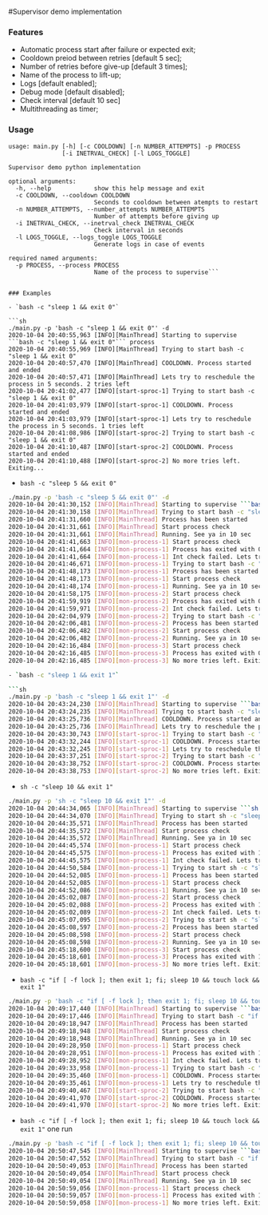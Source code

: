 #Supervisor demo implementation
### Features

- Automatic process start after failure or expected exit;
- Cooldown preiod between retries [default 5 sec];
- Number of retries before give-up [default 3 times];
- Name of the process to lift-up;
- Logs [default enabled];
- Debug mode [default disabled];
- Check interval [default 10 sec]
- Multithreading as timer;

### Usage

```
usage: main.py [-h] [-c COOLDOWN] [-n NUMBER_ATTEMPTS] -p PROCESS
               [-i INETRVAL_CHECK] [-l LOGS_TOGGLE]

Supervisor demo python implementation

optional arguments:
  -h, --help            show this help message and exit
  -c COOLDOWN, --cooldown COOLDOWN
                        Seconds to cooldown between atempts to restart
  -n NUMBER_ATTEMPTS, --number_attempts NUMBER_ATTEMPTS
                        Number of attempts before giving up
  -i INETRVAL_CHECK, --inetrval_check INETRVAL_CHECK
                        Check interval in seconds
  -l LOGS_TOGGLE, --logs_toggle LOGS_TOGGLE
                        Generate logs in case of events

required named arguments:
  -p PROCESS, --process PROCESS
                        Name of the process to supervise```


### Examples

- `bash -c "sleep 1 && exit 0"`

```sh
./main.py -p 'bash -c "sleep 1 && exit 0"' -d
2020-10-04 20:40:55,963 [INFO][MainThread] Starting to supervise ```bash -c "sleep 1 && exit 0"``` process
2020-10-04 20:40:55,969 [INFO][MainThread] Trying to start bash -c "sleep 1 && exit 0"
2020-10-04 20:40:57,470 [INFO][MainThread] COOLDOWN. Process started and ended
2020-10-04 20:40:57,471 [INFO][MainThread] Lets try to reschedule the process in 5 seconds. 2 tries left
2020-10-04 20:41:02,477 [INFO][start-sproc-1] Trying to start bash -c "sleep 1 && exit 0"
2020-10-04 20:41:03,979 [INFO][start-sproc-1] COOLDOWN. Process started and ended
2020-10-04 20:41:03,979 [INFO][start-sproc-1] Lets try to reschedule the process in 5 seconds. 1 tries left
2020-10-04 20:41:08,986 [INFO][start-sproc-2] Trying to start bash -c "sleep 1 && exit 0"
2020-10-04 20:41:10,487 [INFO][start-sproc-2] COOLDOWN. Process started and ended
2020-10-04 20:41:10,488 [INFO][start-sproc-2] No more tries left. Exiting...
```

- `bash -c "sleep 5 && exit 0"`

```sh
./main.py -p 'bash -c "sleep 5 && exit 0"' -d
2020-10-04 20:41:30,152 [INFO][MainThread] Starting to supervise ```bash -c "sleep 5 && exit 0"``` process
2020-10-04 20:41:30,158 [INFO][MainThread] Trying to start bash -c "sleep 5 && exit 0"
2020-10-04 20:41:31,660 [INFO][MainThread] Process has been started
2020-10-04 20:41:31,661 [INFO][MainThread] Start process check
2020-10-04 20:41:31,661 [INFO][MainThread] Running. See ya in 10 sec
2020-10-04 20:41:41,663 [INFO][mon-process-1] Start process check
2020-10-04 20:41:41,664 [INFO][mon-process-1] Process has exited with 0 code
2020-10-04 20:41:41,664 [INFO][mon-process-1] Int check failed. Lets try to reschedule the process in 5 seconds. 2 tries left
2020-10-04 20:41:46,671 [INFO][mon-process-1] Trying to start bash -c "sleep 5 && exit 0"
2020-10-04 20:41:48,173 [INFO][mon-process-1] Process has been started
2020-10-04 20:41:48,173 [INFO][mon-process-1] Start process check
2020-10-04 20:41:48,174 [INFO][mon-process-1] Running. See ya in 10 sec
2020-10-04 20:41:58,175 [INFO][mon-process-2] Start process check
2020-10-04 20:41:59,919 [INFO][mon-process-2] Process has exited with 0 code
2020-10-04 20:41:59,971 [INFO][mon-process-2] Int check failed. Lets try to reschedule the process in 5 seconds. 1 tries left
2020-10-04 20:42:04,979 [INFO][mon-process-2] Trying to start bash -c "sleep 5 && exit 0"
2020-10-04 20:42:06,481 [INFO][mon-process-2] Process has been started
2020-10-04 20:42:06,482 [INFO][mon-process-2] Start process check
2020-10-04 20:42:06,482 [INFO][mon-process-2] Running. See ya in 10 sec
2020-10-04 20:42:16,484 [INFO][mon-process-3] Start process check
2020-10-04 20:42:16,485 [INFO][mon-process-3] Process has exited with 0 code
2020-10-04 20:42:16,485 [INFO][mon-process-3] No more tries left. Exiting...```

- `bash -c "sleep 1 && exit 1"`

```sh
./main.py -p 'bash -c "sleep 1 && exit 1"' -d
2020-10-04 20:43:24,230 [INFO][MainThread] Starting to supervise ```bash -c "sleep 1 && exit 1"``` process
2020-10-04 20:43:24,235 [INFO][MainThread] Trying to start bash -c "sleep 1 && exit 1"
2020-10-04 20:43:25,736 [INFO][MainThread] COOLDOWN. Process started and ended
2020-10-04 20:43:25,736 [INFO][MainThread] Lets try to reschedule the process in 5 seconds. 2 tries left
2020-10-04 20:43:30,743 [INFO][start-sproc-1] Trying to start bash -c "sleep 1 && exit 1"
2020-10-04 20:43:32,244 [INFO][start-sproc-1] COOLDOWN. Process started and ended
2020-10-04 20:43:32,245 [INFO][start-sproc-1] Lets try to reschedule the process in 5 seconds. 1 tries left
2020-10-04 20:43:37,251 [INFO][start-sproc-2] Trying to start bash -c "sleep 1 && exit 1"
2020-10-04 20:43:38,752 [INFO][start-sproc-2] COOLDOWN. Process started and ended
2020-10-04 20:43:38,753 [INFO][start-sproc-2] No more tries left. Exiting...
```

- `sh -c "sleep 10 && exit 1"`

```sh
./main.py -p 'sh -c "sleep 10 && exit 1"' -d
2020-10-04 20:44:34,065 [INFO][MainThread] Starting to supervise ```sh -c "sleep 10 && exit 1"``` process
2020-10-04 20:44:34,070 [INFO][MainThread] Trying to start sh -c "sleep 10 && exit 1"
2020-10-04 20:44:35,571 [INFO][MainThread] Process has been started
2020-10-04 20:44:35,572 [INFO][MainThread] Start process check      
2020-10-04 20:44:35,572 [INFO][MainThread] Running. See ya in 10 sec
2020-10-04 20:44:45,574 [INFO][mon-process-1] Start process check
2020-10-04 20:44:45,575 [INFO][mon-process-1] Process has exited with 1 code
2020-10-04 20:44:45,575 [INFO][mon-process-1] Int check failed. Lets try to reschedule the process in 5 seconds. 2 tries left
2020-10-04 20:44:50,584 [INFO][mon-process-1] Trying to start sh -c "sleep 10 && exit 1"
2020-10-04 20:44:52,085 [INFO][mon-process-1] Process has been started
2020-10-04 20:44:52,085 [INFO][mon-process-1] Start process check
2020-10-04 20:44:52,086 [INFO][mon-process-1] Running. See ya in 10 sec
2020-10-04 20:45:02,087 [INFO][mon-process-2] Start process check
2020-10-04 20:45:02,088 [INFO][mon-process-2] Process has exited with 1 code
2020-10-04 20:45:02,089 [INFO][mon-process-2] Int check failed. Lets try to reschedule the process in 5 seconds. 1 tries left
2020-10-04 20:45:07,095 [INFO][mon-process-2] Trying to start sh -c "sleep 10 && exit 1"
2020-10-04 20:45:08,597 [INFO][mon-process-2] Process has been started
2020-10-04 20:45:08,598 [INFO][mon-process-2] Start process check
2020-10-04 20:45:08,598 [INFO][mon-process-2] Running. See ya in 10 sec
2020-10-04 20:45:18,600 [INFO][mon-process-3] Start process check
2020-10-04 20:45:18,601 [INFO][mon-process-3] Process has exited with 1 code
2020-10-04 20:45:18,601 [INFO][mon-process-3] No more tries left. Exiting...
```

- `bash -c "if [ -f lock ]; then exit 1; fi; sleep 10 && touch lock && exit 1"`

```sh
./main.py -p 'bash -c "if [ -f lock ]; then exit 1; fi; sleep 10 && touch lock && exit 1"' -d
2020-10-04 20:49:17,440 [INFO][MainThread] Starting to supervise ```bash -c "if [ -f lock ]; then exit 1; fi; sleep 10 && touch lock && exit 1"``` process
2020-10-04 20:49:17,446 [INFO][MainThread] Trying to start bash -c "if [ -f lock ]; then exit 1; fi; sleep 10 && touch lock && exit 1"
2020-10-04 20:49:18,947 [INFO][MainThread] Process has been started
2020-10-04 20:49:18,948 [INFO][MainThread] Start process check
2020-10-04 20:49:18,948 [INFO][MainThread] Running. See ya in 10 sec
2020-10-04 20:49:28,950 [INFO][mon-process-1] Start process check
2020-10-04 20:49:28,951 [INFO][mon-process-1] Process has exited with 1 code
2020-10-04 20:49:28,952 [INFO][mon-process-1] Int check failed. Lets try to reschedule the process in 5 seconds. 2 tries left
2020-10-04 20:49:33,958 [INFO][mon-process-1] Trying to start bash -c "if [ -f lock ]; then exit 1; fi; sleep 10 && touch lock && exit 1"
2020-10-04 20:49:35,460 [INFO][mon-process-1] COOLDOWN. Process started and ended
2020-10-04 20:49:35,461 [INFO][mon-process-1] Lets try to reschedule the process in 5 seconds. 1 tries left
2020-10-04 20:49:40,467 [INFO][start-sproc-2] Trying to start bash -c "if [ -f lock ]; then exit 1; fi; sleep 10 && touch lock && exit 1"
2020-10-04 20:49:41,970 [INFO][start-sproc-2] COOLDOWN. Process started and ended
2020-10-04 20:49:41,970 [INFO][start-sproc-2] No more tries left. Exiting...
```

- `bash -c "if [ -f lock ]; then exit 1; fi; sleep 10 && touch lock && exit 1"` one run

```sh
./main.py -p 'bash -c "if [ -f lock ]; then exit 1; fi; sleep 10 && touch lock && exit 1"' -d -n 1
2020-10-04 20:50:47,545 [INFO][MainThread] Starting to supervise ```bash -c "if [ -f lock ]; then exit 1; fi; sleep 10 && touch lock && exit 1"``` process
2020-10-04 20:50:47,552 [INFO][MainThread] Trying to start bash -c "if [ -f lock ]; then exit 1; fi; sleep 10 && touch lock && exit 1"
2020-10-04 20:50:49,053 [INFO][MainThread] Process has been started
2020-10-04 20:50:49,054 [INFO][MainThread] Start process check
2020-10-04 20:50:49,054 [INFO][MainThread] Running. See ya in 10 sec
2020-10-04 20:50:59,056 [INFO][mon-process-1] Start process check
2020-10-04 20:50:59,057 [INFO][mon-process-1] Process has exited with 1 code
2020-10-04 20:50:59,058 [INFO][mon-process-1] No more tries left. Exiting...```